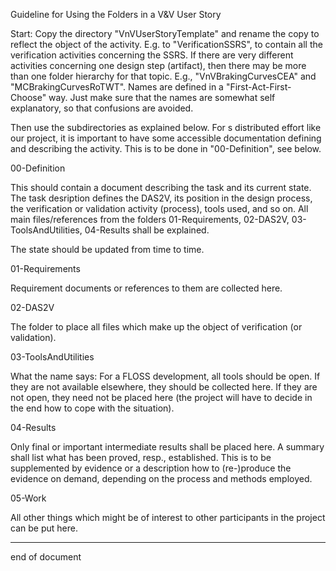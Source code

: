 Guideline for Using the Folders in a V&V User Story

Start: Copy the directory "VnVUserStoryTemplate" and rename the copy
to reflect the object of the activity. E.g. to "VerificationSSRS", to
contain all the verification activities concerning the SSRS. If there
are very different activities concerning one design step (artifact),
then there may be more than one folder hierarchy for that topic. E.g.,
"VnVBrakingCurvesCEA" and "MCBrakingCurvesRoTWT". Names are defined in
a "First-Act-First-Choose" way. Just make sure that the names are
somewhat self explanatory, so that confusions are avoided.

Then use the subdirectories as explained below. For s distributed
effort like our project, it is important to have some accessible
documentation defining and describing the activity. This is to be done
in "00-Definition", see below.

00-Definition

This should contain a document describing the task and its current
state. The task desription defines the DAS2V, its position in the
design process, the verification or validation activity (process),
tools used, and so on. All main files/references from the folders
01-Requirements, 02-DAS2V, 03-ToolsAndUtilities, 04-Results shall be
explained. 

The state should be updated from time to time. 


01-Requirements

Requirement documents or references to them are collected here. 


02-DAS2V

The folder to place all files which make up the object of verification
(or validation). 

03-ToolsAndUtilities

What the name says: For a FLOSS development, all tools should be
open. If they are not available elsewhere, they should be collected
here. If they are not open, they need not be placed here (the project
will have to decide in the end how to cope with the situation).

04-Results

Only final or important intermediate results shall be placed here. A
summary shall list what has been proved, resp., established. This is
to be supplemented by evidence or a description how to (re-)produce
the evidence on demand, depending on the process and methods employed.

05-Work

All other things which might be of interest to other participants in
the project can be put here.

----
end of document
